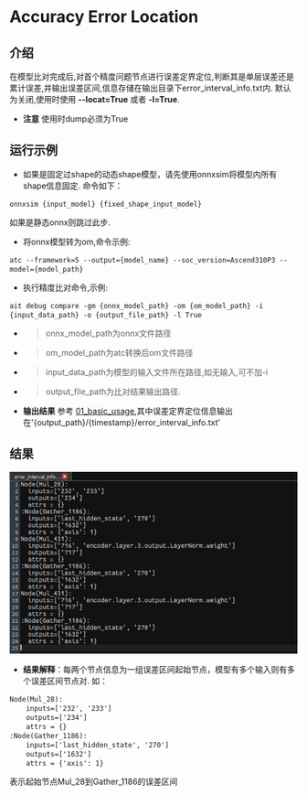 # Accuracy Error Location


## 介绍
在模型比对完成后,对首个精度问题节点进行误差定界定位,判断其是单层误差还是累计误差,并输出误差区间,信息存储在输出目录下error_interval_info.txt内.
默认为关闭,使用时使用 **--locat=True** 或者 **-l=True**.
* **注意** 使用时dump必须为True

## 运行示例
* 如果是固定过shape的动态shape模型，请先使用onnxsim将模型内所有shape信息固定.
命令如下：
```
onnxsim {input_model} {fixed_shape_input_model}
```
如果是静态onnx则跳过此步.
* 将onnx模型转为om,命令示例:
```
atc --framework=5 --output={model_name} --soc_version=Ascend310P3 --model={model_path}
```
* 执行精度比对命令,示例:
```
ait debug compare -gm {onnx_model_path} -om {om_model_path} -i {input_data_path} -o {output_file_path} -l True
```
* > onnx_model_path为onnx文件路径
* > om_model_path为atc转换后om文件路径
* > input_data_path为模型的输入文件所在路径,如无输入,可不加-i
* > output_file_path为比对结果输出路径.
- **输出结果** 参考 [01_basic_usage](../01_basic_usage/README.md),其中误差定界定位信息输出在'{output_path}/{timestamp}/error_interval_info.txt'

## 结果
![content](./说明.png)
* **结果解释**：每两个节点信息为一组误差区间起始节点，模型有多个输入则有多个误差区间节点对.
如：
```
Node(Mul_28): 
	inputs=['232', '233']
	outputs=['234']
	attrs = {}
:Node(Gather_1186): 
	inputs=['last_hidden_state', '270']
	outputs=['1632']
	attrs = {'axis': 1}
```
表示起始节点Mul_28到Gather_1186的误差区间